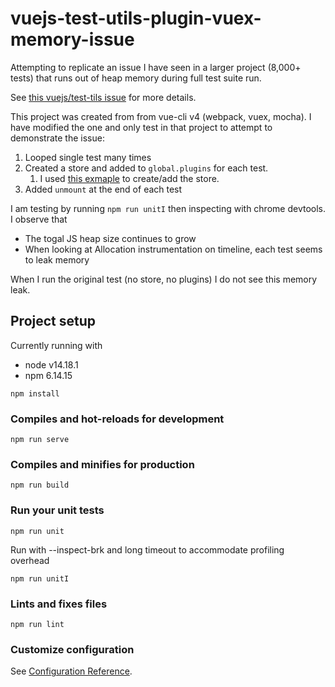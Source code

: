 # vuejs-test-utils-plugin-vuex-memory-issue
Attempting to replicate an issue I have seen in a larger project (8,000+ tests) that runs out of heap memory during full test suite run.

See [this vuejs/test-tils issue](https://github.com/vuejs/test-utils/issues/1787) for more details.

This project was created from from vue-cli v4 (webpack, vuex, mocha).  I have modified the one and only test in that project to attempt to demonstrate the issue:

1. Looped single test many times
1. Created a store and added to `global.plugins` for each test.
   1. I used [this exmaple](https://test-utils.vuejs.org/guide/advanced/vuex.html#testing-with-a-real-vuex-store) to create/add the store.
1. Added `unmount` at the end of each test

I am testing by running `npm run unitI` then inspecting with chrome devtools.  I observe that
- The togal JS heap size continues to grow
- When looking at Allocation instrumentation on timeline, each test seems to leak memory

When I run the original test (no store, no plugins) I do not see this memory leak.


## Project setup
Currently running with
- node v14.18.1
- npm 6.14.15

```
npm install
```

### Compiles and hot-reloads for development
```
npm run serve
```

### Compiles and minifies for production
```
npm run build
```

### Run your unit tests
```
npm run unit
```

Run with --inspect-brk and long timeout to accommodate profiling overhead
```
npm run unitI
```

### Lints and fixes files
```
npm run lint
```

### Customize configuration
See [Configuration Reference](https://cli.vuejs.org/config/).
